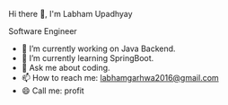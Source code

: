 Hi there 👋, I'm Labham Upadhyay


Software Engineer

- 🔭 I’m currently working on Java Backend.
- 🌱 I’m currently learning SpringBoot.
- 💬 Ask me about coding.
- 📫 How to reach me: labhamgarhwa2016@gmail.com
- 😄 Call me: profit

